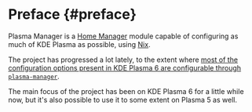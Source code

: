 # Preface {#preface}
Plasma Manager is a [Home Manager](https://github.com/nix-community/home-manager)
module capable of configuring as much of KDE Plasma as
possible, using [Nix](https://nixos.org).

The project has progressed a lot lately, to the extent where
[most of the configuration options present in KDE Plasma 6 are configurable through `plasma-manager`](https://github.com/nix-community/plasma-manager#whats-supported).

The main focus of the project has been on KDE Plasma 6 for a little while now,
but it's also possible to use it to some extent on Plasma 5 as well.
